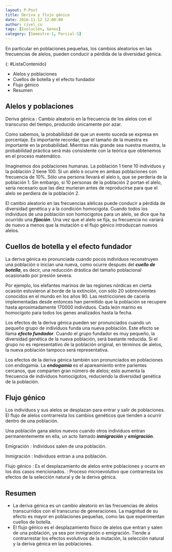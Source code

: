 ```yaml
---
layout: P-Post
title: Deriva y flujo génico
date: 2016-11-12 12:00:00
author: rivel_co
tags: [Evolución, Genes]
category: [Semestre-1, Parcial-5]
---
```


En particular en poblaciones pequeñas, los cambios aleatorios en las frecuencias de alelos, pueden conducir a pérdida de la diversidad génica.

{: #ListaContenido}
- Alelos y poblaciones
- Cuellos de botella y el efecto fundador
- Flujo génico
- Resumen

## Alelos y poblaciones

Deriva génica
 : Cambio aleatorio en la frecuencia de los alelos con el transcurso del tiempo, producido únicamente por azar.

Como sabemos, la probabilidad de que un evento suceda se expresa en porcentaje. Es importante recordar, que el tamaño de la muestra es importante en la probabilidad. Mientras más grande sea nuestra muestra, la probabilidad práctica será más consistente con la teórica que obtenemos en el proceso matemático.

Imaginemos dos poblaciones humanas. La población 1 tiene 10 individuos y la población 2 tiene 100. Si un alelo `b` ocurre en ambas poblaciones con frecuencia de 10%. Sólo una persona llevará el alelo `b`, que se perdería de la población 1. Sin embargo, si 10 personas de la población 2 portan el alelo, sería necesario que las diez murieran antes de reproducirse para que el alelo se perdiera de la población 2.

El cambio aleatorio en las frecuencias alélicas puede conducir a pérdida de diversidad genética y a la condición homocigota. Cuando todos los individuos de una población son homocigotos para un alelo, se dice que ha ocurrido una ***fijación***. Una vez que el alelo se fija, su frecuencia no variará de nuevo a menos que la mutación o el flujo génico introduzcan nuevos alelos.

## Cuellos de botella y el efecto fundador

La deriva génica es pronunciada cuando pocos individuos reconstruyen una población o inician una nueva, como ocurre después del ***cuello de botella***, es decir, una reducción drástica del tamaño poblacional ocasionado por presión severa.

Por ejemplo, los elefantes marinos de las regiones nórdicas en cierta ocasión estuvieron al borde de la extinción, con sólo 20 sobrevivientes conocidos en el mundo en los años 90. Las restricciones de cacería implementadas desde entonces han permitido que la población se recupere hasta aproximadamente 170000 individuos. Cada león marino es homocigoto para todos los genes analizados hasta la fecha.

Los efectos de la deriva génica pueden ser pronunciados cuando un pequeño grupo de individuos funda una nueva población. Este efecto se llama ***efecto fundador***. Cuando el grupo fundador es muy pequeño, la diversidad genética de la nueva población, será bastante reducida. Si el grupo no es representativo de la población original, en términos de alelos, la nueva población tampoco será representativa.

Los efectos de la deriva génica también son pronunciados en poblaciones con endogamia. La ***endogamia*** es el apareamiento entre parientes cercanos, que comparten gran número de alelos; esto aumenta la frecuencia de individuos homocigotos, reduciendo la diversidad genética de la población.

## Flujo génico

Los individuos y sus alelos se desplazan para entrar y salir de poblaciones. El flujo de alelos contrarresta los cambios genéticos que tienden a ocurrir dentro de una población.

Una población gana alelos nuevos cuando otros individuos entran permanentemente en ella, un acto llamado ***inmigración*** y ***emigración***.

Emigración
 : Individuos salen de una población.

Inmigración
 : Individuos entran a una población.

Flujo génico
 : Es el desplazamiento de alelos entre poblaciones y ocurre en los dos casos mencionados.
 : Proceso microevolutivo que contrarresta los efectos de la selección natural y de la deriva génica.

## Resumen

- La deriva génica es un cambio aleatorio en las frecuencias de alelos transcurridos con el transcurso de generaciones. La magnitud de su efecto es mayor en poblaciones pequeñas, como las que experimentan cuellos de botella.
- El flujo génico es el desplazamiento físico de alelos que entran y salen de una población, ya sea por inmigración o emigración. Tiende a contrarrestar los efectos evolutivos de la mutación, la selección natural y la deriva génica en las poblaciones.